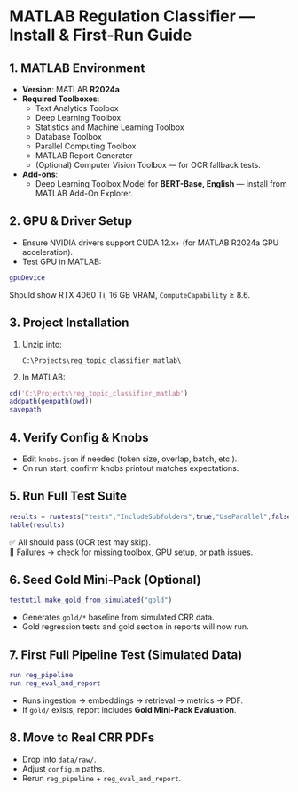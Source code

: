 # MATLAB Regulation Classifier — Install & First-Run Guide

## 1. MATLAB Environment
- **Version**: MATLAB **R2024a**
- **Required Toolboxes**:
  - Text Analytics Toolbox
  - Deep Learning Toolbox
  - Statistics and Machine Learning Toolbox
  - Database Toolbox
  - Parallel Computing Toolbox
  - MATLAB Report Generator
  - (Optional) Computer Vision Toolbox — for OCR fallback tests.
- **Add-ons**:
  - Deep Learning Toolbox Model for **BERT-Base, English** — install from MATLAB Add-On Explorer.

## 2. GPU & Driver Setup
- Ensure NVIDIA drivers support CUDA 12.x+ (for MATLAB R2024a GPU acceleration).
- Test GPU in MATLAB:
```matlab
gpuDevice
```
Should show RTX 4060 Ti, 16 GB VRAM, `ComputeCapability` ≥ 8.6.

## 3. Project Installation
1. Unzip into:
   ```
   C:\Projects\reg_topic_classifier_matlab\
   ```
2. In MATLAB:
```matlab
cd('C:\Projects\reg_topic_classifier_matlab')
addpath(genpath(pwd))
savepath
```

## 4. Verify Config & Knobs
- Edit `knobs.json` if needed (token size, overlap, batch, etc.).
- On run start, confirm knobs printout matches expectations.

## 5. Run Full Test Suite
```matlab
results = runtests("tests","IncludeSubfolders",true,"UseParallel",false);
table(results)
```
✅ All should pass (OCR test may skip).  
🔴 Failures → check for missing toolbox, GPU setup, or path issues.

## 6. Seed Gold Mini-Pack (Optional)
```matlab
testutil.make_gold_from_simulated("gold")
```
- Generates `gold/*` baseline from simulated CRR data.
- Gold regression tests and gold section in reports will now run.

## 7. First Full Pipeline Test (Simulated Data)
```matlab
run reg_pipeline
run reg_eval_and_report
```
- Runs ingestion → embeddings → retrieval → metrics → PDF.
- If `gold/` exists, report includes **Gold Mini-Pack Evaluation**.

## 8. Move to Real CRR PDFs
- Drop into `data/raw/`.
- Adjust `config.m` paths.
- Rerun `reg_pipeline` + `reg_eval_and_report`.
